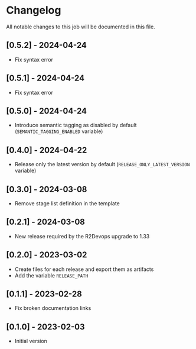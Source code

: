 # Changelog
All notable changes to this job will be documented in this file.

## [0.5.2] - 2024-04-24
* Fix syntax error

## [0.5.1] - 2024-04-24
* Fix syntax error

## [0.5.0] - 2024-04-24
* Introduce semantic tagging as disabled by default (`SEMANTIC_TAGGING_ENABLED` variable)

## [0.4.0] - 2024-04-22
* Release only the latest version by default (`RELEASE_ONLY_LATEST_VERSION` variable)

## [0.3.0] - 2024-03-08
* Remove stage list definition in the template

## [0.2.1] - 2024-03-08
* New release required by the R2Devops upgrade to 1.33

## [0.2.0] - 2023-03-02
* Create files for each release and export them as artifacts
* Add the variable `RELEASE_PATH`

## [0.1.1] - 2023-02-28
* Fix broken documentation links

## [0.1.0] - 2023-02-03
* Initial version
